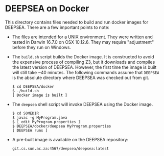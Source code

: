 # DEEPSEA on Docker

This directory contains files needed to build and run docker images for DEEPSEA.  There are a few important points to note:

* The files are intended for a UNIX environment.  They were written and tested in Darwin 16.7.0 on OSX 10.12.6.  They may require "adjustment" before they run on Windows.


* The ``build.sh`` script builds the Docker image.  It is constructed to avoid the expensive process of compiling Z3, but it downloads and compiles the latest version of DEEPSEA.  However, the first time the image is built will still take ~40 minutes.  The following commands assume that ``DEEPSEA`` is the absolute directory where DEEPSEA was checked out from git.

      $ cd DEEPSEA/docker
      $ ./build.sh
      [ Docker image is built ]


* The ``deepsea`` shell script will invoke DEEPSEA using the Docker image.

      $ cd SOMEDIR
      $ javac -g MyProgram.java
      $ [ edit MyProgram.properties ]
      $ DEEPSEA/docker/deepsea MyProgram.properties
      [ DEEPSEA runs ]


* A pre-built image is available on the DEEPSEA repository:

      git.cs.sun.ac.za:4567/deepsea/deepsea:latest

